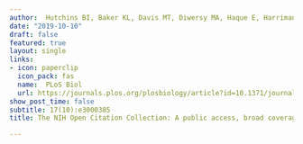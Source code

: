 ```yaml
---
author:  Hutchins BI, Baker KL, Davis MT, Diwersy MA, Haque E, Harriman RM, Hoppe TA, Leicht SA, Meyer P, Santangelo GM. 
date: "2019-10-10"
draft: false
featured: true
layout: single
links:
- icon: paperclip
  icon_pack: fas
  name:  PLoS Biol
  url: https://journals.plos.org/plosbiology/article?id=10.1371/journal.pbio.3000385
show_post_time: false
subtitle: 17(10):e3000385
title: The NIH Open Citation Collection: A public access, broad coverage resource.

---
```

